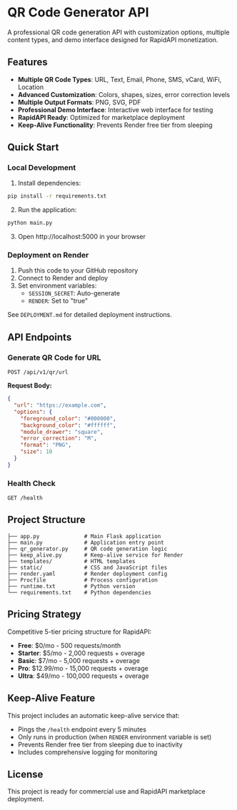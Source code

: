 # QR Code Generator API

A professional QR code generation API with customization options, multiple content types, and demo interface designed for RapidAPI monetization.

## Features

- **Multiple QR Code Types**: URL, Text, Email, Phone, SMS, vCard, WiFi, Location
- **Advanced Customization**: Colors, shapes, sizes, error correction levels
- **Multiple Output Formats**: PNG, SVG, PDF
- **Professional Demo Interface**: Interactive web interface for testing
- **RapidAPI Ready**: Optimized for marketplace deployment
- **Keep-Alive Functionality**: Prevents Render free tier from sleeping

## Quick Start

### Local Development

1. Install dependencies:
```bash
pip install -r requirements.txt
```

2. Run the application:
```bash
python main.py
```

3. Open http://localhost:5000 in your browser

### Deployment on Render

1. Push this code to your GitHub repository
2. Connect to Render and deploy
3. Set environment variables:
   - `SESSION_SECRET`: Auto-generate
   - `RENDER`: Set to "true"

See `DEPLOYMENT.md` for detailed deployment instructions.

## API Endpoints

### Generate QR Code for URL
```
POST /api/v1/qr/url
```

**Request Body:**
```json
{
  "url": "https://example.com",
  "options": {
    "foreground_color": "#000000",
    "background_color": "#ffffff",
    "module_drawer": "square",
    "error_correction": "M",
    "format": "PNG",
    "size": 10
  }
}
```

### Health Check
```
GET /health
```

## Project Structure

```
├── app.py              # Main Flask application
├── main.py             # Application entry point
├── qr_generator.py     # QR code generation logic
├── keep_alive.py       # Keep-alive service for Render
├── templates/          # HTML templates
├── static/             # CSS and JavaScript files
├── render.yaml         # Render deployment config
├── Procfile            # Process configuration
├── runtime.txt         # Python version
└── requirements.txt    # Python dependencies
```

## Pricing Strategy

Competitive 5-tier pricing structure for RapidAPI:

- **Free**: $0/mo - 500 requests/month
- **Starter**: $5/mo - 2,000 requests + overage
- **Basic**: $7/mo - 5,000 requests + overage
- **Pro**: $12.99/mo - 15,000 requests + overage
- **Ultra**: $49/mo - 100,000 requests + overage

## Keep-Alive Feature

This project includes an automatic keep-alive service that:

- Pings the `/health` endpoint every 5 minutes
- Only runs in production (when `RENDER` environment variable is set)
- Prevents Render free tier from sleeping due to inactivity
- Includes comprehensive logging for monitoring

## License

This project is ready for commercial use and RapidAPI marketplace deployment.